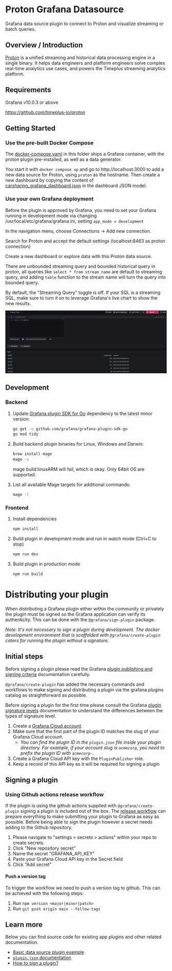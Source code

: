 # Proton Grafana Datasource
Grafana data source plugin to connect to Proton and visualize streaming or batch queries.

## Overview / Introduction

[Proton](https://github.com/timeplus-io/proton) is a unified streaming and historical data processing engine in a single binary. It helps data engineers and platform engineers solve complex real-time analytics use cases, and powers the Timeplus streaming analytics platform.

## Requirements

Grafana v10.0.3 or above

https://github.com/timeplus-io/proton

## Getting Started

### Use the pre-built Docker Compose
The [docker-compose.yaml](docker-compose.yaml) in this folder ships a Grafana container, with the proton plugin pre-installed, as well as a data generator.

You start it with `docker compose up` and go to http://localhost:3000 to add a new data source for Proton, using `proton` as the hostname.
Then create a new dashboard by copying the content of [carsharing_grafana_dashboard.json](carsharing_grafana_dashboard.json) in the dashboard JSON model.

### Use your own Grafana deployment

Before the plugin is approved by Grafana, you need to set your Grafana running in development mode via changing /usr/local/etc/grafana/grafana.ini, setting `app_mode = development`

In the navigation menu, choose Connections -> Add new connection.

Search for Proton and accept the default settings (localhost:8463 as proton connection)

Create a new dashboard or explore data with this Proton data source.

There are unbounded streaming query and bounded historical query in proton, all queries like `select * from stream_name` are default to streaming query, and adding `table` function to the stream name will turn the query into bounded query.

By default, the "Streaming Query" toggle is off. If your SQL is a streaming SQL, make sure to turn it on to leverage Grafana's live chart to show the new results.

![query editor](src/img/query.png)


## Development

### Backend

1. Update [Grafana plugin SDK for Go](https://grafana.com/docs/grafana/latest/developers/plugins/backend/grafana-plugin-sdk-for-go/) dependency to the latest minor version:

   ```bash
   go get -u github.com/grafana/grafana-plugin-sdk-go
   go mod tidy
   ```

2. Build backend plugin binaries for Linux, Windows and Darwin:

   ```bash
   brew install mage
   mage -v
   ```

   mage build:linuxARM will fail, which is okay. Only 64bit OS are supported.

3. List all available Mage targets for additional commands:

   ```bash
   mage -l
   ```
### Frontend

1. Install dependencies

   ```bash
   npm install
   ```

2. Build plugin in development mode and run in watch mode (Ctrl+C to stop)

   ```bash
   npm run dev
   ```

3. Build plugin in production mode

   ```bash
   npm run build
   ```

# Distributing your plugin

When distributing a Grafana plugin either within the community or privately the plugin must be signed so the Grafana application can verify its authenticity. This can be done with the `@grafana/sign-plugin` package.

_Note: It's not necessary to sign a plugin during development. The docker development environment that is scaffolded with `@grafana/create-plugin` caters for running the plugin without a signature._

## Initial steps

Before signing a plugin please read the Grafana [plugin publishing and signing criteria](https://grafana.com/developers/plugin-tools/publish-a-plugin/publishing-and-signing-criteria) documentation carefully.

`@grafana/create-plugin` has added the necessary commands and workflows to make signing and distributing a plugin via the grafana plugins catalog as straightforward as possible.

Before signing a plugin for the first time please consult the Grafana [plugin signature levels](https://grafana.com/docs/grafana/latest/developers/plugins/sign-a-plugin/#plugin-signature-levels) documentation to understand the differences between the types of signature level.

1. Create a [Grafana Cloud account](https://grafana.com/signup).
2. Make sure that the first part of the plugin ID matches the slug of your Grafana Cloud account.
   - _You can find the plugin ID in the `plugin.json` file inside your plugin directory. For example, if your account slug is `acmecorp`, you need to prefix the plugin ID with `acmecorp-`._
3. Create a Grafana Cloud API key with the `PluginPublisher` role.
4. Keep a record of this API key as it will be required for signing a plugin

## Signing a plugin

### Using Github actions release workflow

If the plugin is using the github actions supplied with `@grafana/create-plugin` signing a plugin is included out of the box. The [release workflow](./.github/workflows/release.yml) can prepare everything to make submitting your plugin to Grafana as easy as possible. Before being able to sign the plugin however a secret needs adding to the Github repository.

1. Please navigate to "settings > secrets > actions" within your repo to create secrets.
2. Click "New repository secret"
3. Name the secret "GRAFANA_API_KEY"
4. Paste your Grafana Cloud API key in the Secret field
5. Click "Add secret"

#### Push a version tag

To trigger the workflow we need to push a version tag to github. This can be achieved with the following steps:

1. Run `npm version <major|minor|patch>`
2. Run `git push origin main --follow-tags`


## Learn more

Below you can find source code for existing app plugins and other related documentation.

- [Basic data source plugin example](https://github.com/grafana/grafana-plugin-examples/tree/master/examples/datasource-basic#readme)
- [`plugin.json` documentation](https://grafana.com/developers/plugin-tools/reference-plugin-json)
- [How to sign a plugin?](https://grafana.com/docs/grafana/latest/developers/plugins/sign-a-plugin/)
